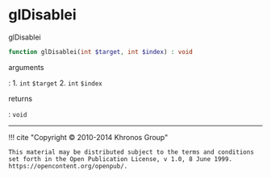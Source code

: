# glDisablei
glDisablei

```php
function glDisablei(int $target, int $index) : void
```

arguments

:    1. `int` `$target` 
    2. `int` `$index` 

returns

:    `void` 

---
     

!!! cite "Copyright © 2010-2014 Khronos Group"

    This material may be distributed subject to the terms and conditions set forth in the Open Publication License, v 1.0, 8 June 1999. https://opencontent.org/openpub/.